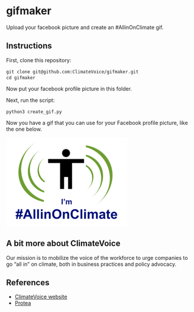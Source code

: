 # gifmaker
Upload your facebook picture and create an #AllinOnClimate gif.

## Instructions

First, clone this repository:

```
git clone git@github.com:ClimateVoice/gifmaker.git
cd gifmaker
```

Now put your facebook profile picture in this folder.

Next, run the script:

```
python3 create_gif.py
```

Now you have a gif that you can use for your Facebook profile picture, like the one below.

![](https://github.com/ClimateVoice/gifmaker/blob/master/Gif-2020-43-07-16-43-07.gif?raw=true)

## A bit more about ClimateVoice
Our mission is to mobilize the voice of the workforce to urge companies to go “all in” on climate, both in business practices and policy advocacy.

## References
* [ClimateVoice website](https://climatevoice.org)
* [Protea](http://protea.earth)
